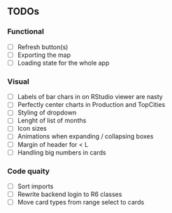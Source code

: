 ## TODOs

### Functional
* [ ] Refresh button(s)
* [ ] Exporting the map
* [ ] Loading state for the whole app

### Visual
* [ ] Labels of bar chars in on RStudio viewer are nasty
* [ ] Perfectly center charts in Production and TopCities
* [ ] Styling of dropdown
* [ ] Lenght of list of months
* [ ] Icon sizes
* [ ] Animations when expanding / collapsing boxes
* [ ] Margin of header for < L
* [ ] Handling big numbers in cards

### Code quaity
* [ ] Sort imports
* [ ] Rewrite backend login to R6 classes
* [ ] Move card types from range select to cards
